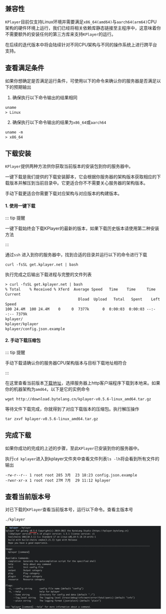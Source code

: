 ## 兼容性

`KPlayer`目前仅支持Linux环境并需要满足`x86_64(amd64)`与`aarch64(arm64)`CPU架构的硬件环境上运行，我们已经将相关依赖库静态链接至主程序中，这意味着你不需要额外的安装任何的第三方库来支持`KPlayer`的运行。

在后续的迭代版本中将会陆续针对不同CPU架构与不同的操作系统上进行跨平台支持。



## 查看满足条件

如果你想确定是否满足运行条件，可使用以下的命令来确认你的服务器是否满足以下的预期输出

1. 确保执行以下命令输出的结果相同

```shell
uname
> Linux
```



2. 确保执行以下命令输出的结果为`x86_64`或`aarch64` 

```shell
uname -m
> x86_64
```



## 下载安装

`KPlayer`提供两种方法供你获取当前版本的安装包到你的服务器中。

一键下载是我们提供的下载安装脚本，它会根据你服务器的架构版本获取相应的下载版本并解压到当前目录中。它更适合你不不需要关心服务器的架构版本。

手动下载更适合你需要下载对应架构与对应版本的构建版本。

#### 1. 使用一键下载

::: tip 提醒

一键下载始终会下载KPlayer的最新的版本，如果下载历史版本请使用第二种安装方法

:::



通过`ssh` 进入到你的服务器中，找到合适的目录并运行以下的命令进行下载

```shell
curl -fsSL get.kplayer.net | bash
```

执行完成之后输出下载进程与完整的文件列表

```shell
> curl -fsSL get.kplayer.net | bash
% Total    % Received % Xferd  Average Speed   Time    Time     Time  Current
                                 Dload  Upload   Total   Spent    Left  Speed
100 24.4M  100 24.4M    0     0  7377k      0  0:00:03  0:00:03 --:--:-- 7379k
kplayer/
kplayer/kplayer
kplayer/config.json.example
```



#### 2. 手动下载压缩包

::: tip 提醒

手动下载请确认你的服务器CPU架构版本与目标下载地址相符合

:::



在这里查看当前版本[下载地址](/overview/download)，选择服务器上http客户端程序下载到本地来。如果你的机器架构为`amd64`，以下是它的实例命令

```shell
wget http://download.bytelang.cn/kplayer-v0.5.6-linux_amd64.tar.gz
```

等待文件下载完成，你就得到了对应下载版本的压缩包。执行解压操作

```shell
tar zxvf kplayer-v0.5.6-linux_amd64.tar.gz
```



## 完成下载

如果你成功的完成的上述的步骤，至此`KPlayer`已安装到你的服务器中。

执行`cd kplayer`进入到kplayer文件夹中查看文件列表`ls -lh`将会看到所有文件的输出

```shell
-rw-r--r-- 1 root root 285 3月  23 18:23 config.json.example
-rwxr-xr-x 1 root root 27M 7月  29 11:12 kplayer
```





## 查看当前版本号

对已下载的`KPlayer`查看当前版本号，运行以下命令。查看主版本号

```shell
./kplayer
```

![image-20220830110930473](./install.assets/image-20220830110930473.png)
